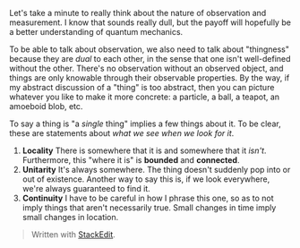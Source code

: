 Let's take a minute to really think about the nature of observation and measurement. I know that sounds really dull, but the payoff will hopefully be a better understanding of quantum mechanics.

To be able to talk about observation, we also need to talk about "thingness" because they are *dual* to each other, in the sense that one isn't well-defined without the other. There's no observation without an observed object, and things are only knowable through their observable properties. By the way, if my abstract discussion of a "thing" is too abstract, then you can picture whatever you like to make it more concrete: a particle, a ball, a teapot, an amoeboid blob, etc.

To say a thing is "a *single* thing" implies a few things about it. To be clear, these are statements about *what we see when we look for it*.
1. **Locality**
There is somewhere that it is and somewhere that it *isn't*. Furthermore, this "where it is" is **bounded** and **connected**.
2. **Unitarity**
It's always somewhere. The thing doesn't suddenly pop into or out of existence. Another way to say this is, if we look everywhere, we're always guaranteed to find it.
3. **Continuity**
I have to be careful in how I phrase this one, so as to not imply things that aren't necessarily true. Small changes in time imply small changes in location. 





> Written with [StackEdit](https://stackedit.io/).
<!--stackedit_data:
eyJoaXN0b3J5IjpbLTU2NTQ4NTY0OCwtMTk1OTYwMTcwMywtMT
AwNTI5OTUyNiw1NjE5NzUzOTAsLTE0MTc5MTI3MjgsLTE5NzQx
ODIwNjAsLTU2NjI3NzE0NiwtMTk0NDE5Njg3NF19
-->